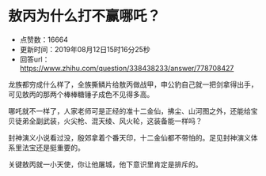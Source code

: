 # 敖丙为什么打不赢哪吒？
- 点赞数：16664
- 更新时间：2019年08月12日15时16分25秒
- 回答url：https://www.zhihu.com/question/338438233/answer/778708427
<body>
 <p data-pid="alBezO9y">龙族都穷成什么样了，全族撕鳞片给敖丙做战甲，申公豹自己就一把剑拿得出手，可见敖丙的那两个棒棒糖锤子成色不见得多高。</p>
 <p data-pid="BLBLqAFK">哪吒就不一样了，人家老师可是正经的准十二金仙，拂尘、山河图之外，还能给宝贝徒弟全副武装，火尖枪、混天绫、风火轮，这装备能一样吗？</p>
 <p data-pid="arYPlIi5">封神演义小说看过没，殷郊拿着个番天印，十二金仙都不带怕的。足见封神演义体系里法宝还是挺重要的。</p>
 <p data-pid="pN4Bw8TM">关键敖丙就一小天使，你让他屠城，他下意识里肯定是排斥的。</p>
</body>